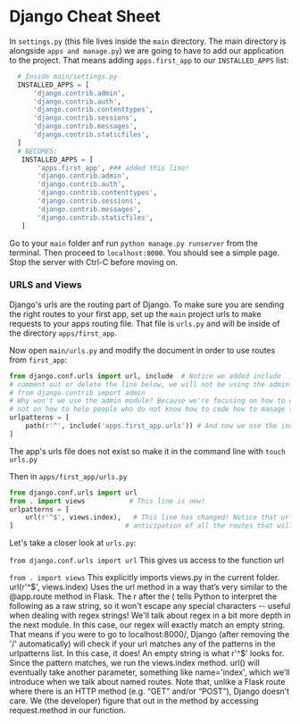 # Django Cheat Sheet

In `settings.py` (this file lives inside the `main` directory. The main directory is alongside `apps and manage.py`) we are going to have to add our application to the project. That means adding `apps.first_app` to our `INSTALLED_APPS` list:

```python
  # Inside main/settings.py
  INSTALLED_APPS = [
      'django.contrib.admin',
      'django.contrib.auth',
      'django.contrib.contenttypes',
      'django.contrib.sessions',
      'django.contrib.messages',
      'django.contrib.staticfiles',
  ]
  # BECOMES:
   INSTALLED_APPS = [
       'apps.first_app', ### added this line!
       'django.contrib.admin',
       'django.contrib.auth',
       'django.contrib.contenttypes',
       'django.contrib.sessions',
       'django.contrib.messages',
       'django.contrib.staticfiles',
   ]
```
Go to your `main` folder anf run `python manage.py runserver` from the terminal. Then proceed to `localhost:8000`. You should see a simple page. Stop the server with Ctrl-C before moving on. 

### URLS and Views 

Django's urls are the routing part of Django. To make sure you are sending the right routes to your first app, set up the `main` project urls to make requests to your apps routing file. That file is `urls.py` and will be inside of the directory `apps/first_app`.

Now open `main/urls.py` and modify the document in order to use routes from `first_app`:

```python
from django.conf.urls import url, include  # Notice we added include  
# comment out or delete the line below, we will not be using the admin module
# from django.contrib import admin
# Why won't we use the admin module? Because we're focusing on how to code, 
# not on how to help people who do not know how to code how to manage the app.
urlpatterns = [
    path(r'^', include('apps.first_app.urls')) # And now we use the include function to pull in our first_app.urls...
]
```

The app's urls file does not exist so make it in the command line with `touch urls.py`

Then in `apps/first_app/urls.py`

```python
from django.conf.urls import url
from . import views           # This line is new!
urlpatterns = [
    url(r'^$', views.index),   # This line has changed! Notice that urlpatterns is a list, the comma is in
]                            # anticipation of all the routes that will be coming soon
```
Let's take a closer look at `urls.py`:

`from django.conf.urls import url`
    This gives us access to the function url

`from . import views`
    This explicitly imports views.py in the current folder.
url(r'^$', views.index)
Uses the url method in a way that’s very similar to the @app.route method in Flask. The r after the ( tells Python to interpret the following as a raw string, so it won't escape any special characters -- useful when dealing with regex strings! We'll talk about regex in a bit more depth in the next module.
In this case, our regex will exactly match an empty string. That means if you were to go to localhost:8000/, Django (after removing the '/' automatically) will check if your url matches any of the patterns in the urlpatterns list.
In this case, it does! An empty string is what r'^$' looks for. Since the pattern matches, we run the views.index method.
url() will eventually take another parameter, something like name='index', which we’ll introduce when we talk about named routes.
Note that, unlike a Flask route where there is an HTTP method (e.g. “GET” and/or “POST”), Django doesn’t care. We (the developer) figure that out in the method by accessing request.method in our function.

